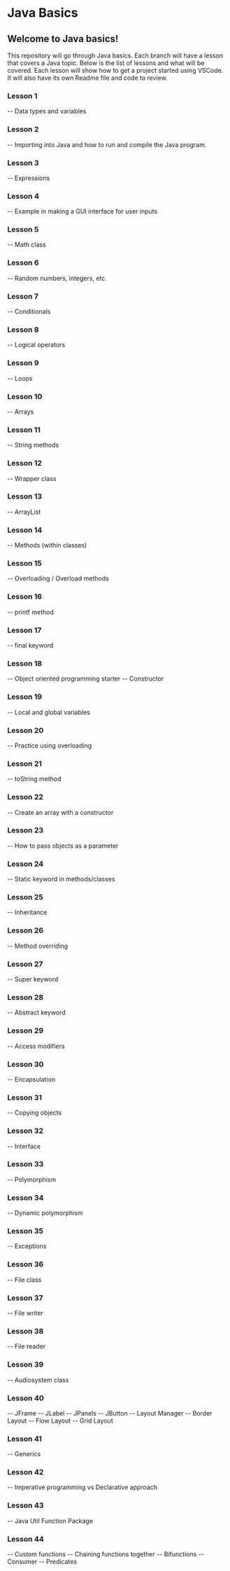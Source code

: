# Java Basics

## Welcome to Java basics!

This repository will go through Java basics. Each branch will have a lesson that covers a Java topic. Below is the list of lessons and what will be covered. Each lesson will show how to get a project started using VSCode. It will also have its own Readme file and code to review.

### Lesson 1 
-- Data types and variables

### Lesson 2
-- Importing into Java and how to run and compile the Java program.

### Lesson 3
-- Expressions

### Lesson 4
-- Example in making a GUI interface for user inputs

### Lesson 5
-- Math class

### Lesson 6
-- Random numbers, integers, etc.

### Lesson 7
-- Conditionals

### Lesson 8
-- Logical operators

### Lesson 9
-- Loops

### Lesson 10
-- Arrays

### Lesson 11
-- String methods

### Lesson 12
-- Wrapper class

### Lesson 13
-- ArrayList

### Lesson 14
-- Methods (within classes)

### Lesson 15
-- Overloading / Overload methods

### Lesson 16
-- printf method

### Lesson 17
-- final keyword

### Lesson 18
-- Object oriented programming starter
-- Constructor

### Lesson 19
-- Local and global variables

### Lesson 20
-- Practice using overloading

### Lesson 21
-- toString method

### Lesson 22
-- Create an array with a constructor

### Lesson 23
-- How to pass objects as a parameter

### Lesson 24
-- Static keyword in methods/classes

### Lesson 25
-- Inheritance

### Lesson 26
-- Method overriding

### Lesson 27
-- Super keyword

### Lesson 28
-- Abstract keyword

### Lesson 29
-- Access modifiers

### Lesson 30
-- Encapsulation

### Lesson 31
-- Copying objects

### Lesson 32
-- Interface

### Lesson 33
-- Polymorphism

### Lesson 34
-- Dynamic polymorphism

### Lesson 35
-- Exceptions

### Lesson 36
-- File class

### Lesson 37
-- File writer

### Lesson 38
-- File reader

### Lesson 39
-- Audiosystem class

### Lesson 40
-- JFrame
-- JLabel
-- JPanels
-- JButton
-- Layout Manager
-- Border Layout
-- Flow Layout
-- Grid Layout

### Lesson 41
-- Generics

### Lesson 42
-- Imperative programming vs Declarative approach

### Lesson 43
-- Java Util Function Package

### Lesson 44
-- Custom functions
-- Chaining functions together
-- Bifunctions
-- Consumer
-- Predicates